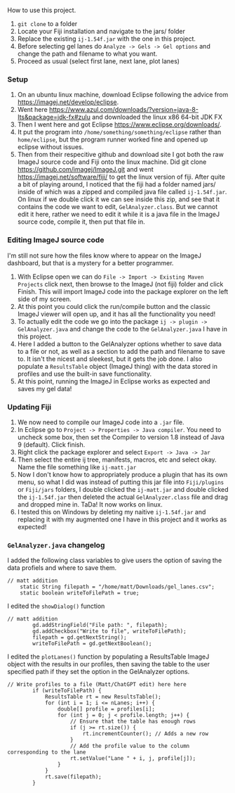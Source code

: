 How to use this project. 
1. `git clone` to a folder
2. Locate your Fiji installation and navigate to the jars/ folder
3. Replace the existing `ij-1.54f.jar` with the one in this project.
4. Before selecting gel lanes do `Analyze -> Gels -> Gel options` and change the path and filename to what you want.
5. Proceed as usual (select first lane, next lane, plot lanes)

### Setup
1. On an ubuntu linux machine, download Eclipse following the advice from https://imagej.net/develop/eclipse. 
2. Went here https://www.azul.com/downloads/?version=java-8-lts&package=jdk-fx#zulu and downloaded the linux x86 64-bit JDK FX
3. Then I went here and got Eclipse https://www.eclipse.org/downloads/. 
4. It put the program into `/home/something/something/eclipse` rather than `home/eclipse`, but the program runner worked fine and opened up eclipse without issues.
5. Then from their respecitive github and download site I got both the raw ImageJ source code and Fiji onto the linux machine. Did git clone https://github.com/imagej/ImageJ.git and went https://imagej.net/software/fiji/ to get the linux version of fiji. 
After quite a bit of playing around, I noticed that the fiji had a folder named jars/ inside of which was a zipped and compiled java file called `ij-1.54f.jar`. On linux if we double click it we can see inside this zip, and see that it contains the code we want to edit, `GelAnalyzer.class`. But we cannot edit it here, rather we need to edit it while it is a java file in the ImageJ source code, compile it, then put that file in.

### Editing ImageJ source code
I'm still not sure how the files know where to appear on the ImageJ dashboard, but that is a mystery for a better programmer. 
1. With Eclipse open we can do `File -> Import -> Existing Maven Projects` click next, then browse to the ImageJ (not fiji) folder and click Finish. This will import ImageJ code into the package explorer on the left side of my screen. 
2. At this point you could click the run/compile button and the classic ImageJ viewer will open up, and it has all the functionality you need!
3. To actually edit the code we go into the package `ij -> plugin -> GelAnalyzer.java` and change the code to the `GelAnalyzer.java` I have in this project. 
4. Here I added a button to the GelAnalyzer options whether to save data to a file or not, as well as a section to add the path and filename to save to. It isn't the nicest and sleekest, but it gets the job done. I also populate a `ResultsTable` object (ImageJ thing) with the data stored in profiles and use the built-in save functionality.
5. At this point, running the ImageJ in Eclipse works as expected and saves my gel data!

### Updating Fiji
1. We now need to compile our ImageJ code into a `.jar` file.
2. In Eclipse go to `Project -> Properties -> Java compiler`. You need to uncheck some box, then set the Compiler to version 1.8 instead of Java 9 (default). Click finish.
3. Right click the package explorer and select `Export -> Java -> Jar`
4. Then select the entire ij tree, manifests, macros, etc and select okay. Name the file something like `ij-matt.jar`
5. Now I don't know how to appropriately produce a plugin that has its own menu, so what I did was instead of putting this jar file into `Fiji/plugins` or `Fiji/jars` folders, I double clicked the `ij-matt.jar` and double clicked the `ij-1.54f.jar` then deleted the actual `GelAnalyzer.class` file and drag and dropped mine in. TaDa! It now works on linux.
6. I tested this on Windows by deleting my naitive `ij-1.54f.jar` and replacing it with my augmented one I have in this project and it works as expected!


### `GelAnalyzer.java` changelog
I added the following class variables to give users the option of saving the data profiels and where to save them.
```
// matt addition
	static String filepath = "/home/matt/Downloads/gel_lanes.csv";
	static boolean writeToFilePath = true;	
```
I edited the `showDialog()` function
```
// matt addition
		gd.addStringField("File path: ", filepath);
		gd.addCheckbox("Write to file", writeToFilePath);
		filepath = gd.getNextString();
		writeToFilePath = gd.getNextBoolean();
```
I edited the `plotLanes()` function by populating a ResultsTable ImageJ object with the results in our profiles, then saving the table to the user specified path if they set the option in the GelAnalyzer options.
```
// Write profiles to a file (Matt/ChatGPT edit) here here
		if (writeToFilePath) {
			ResultsTable rt = new ResultsTable();
			for (int i = 1; i <= nLanes; i++) {
			    double[] profile = profiles[i];
			    for (int j = 0; j < profile.length; j++) {
			        // Ensure that the table has enough rows
			        if (j >= rt.size()) {
			        	rt.incrementCounter(); // Adds a new row
			        }
			        // Add the profile value to the column corresponding to the lane
			        rt.setValue("Lane " + i, j, profile[j]);
			    }
			}
			rt.save(filepath);
		}
```



